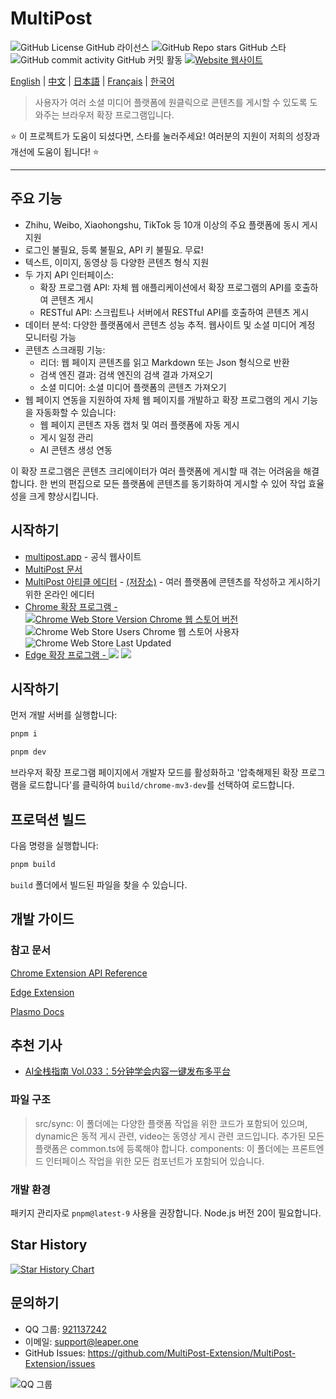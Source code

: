 # MultiPost

![GitHub License GitHub 라이선스](https://img.shields.io/github/license/leaper-one/MultiPost-Extension) ![GitHub Repo stars GitHub 스타](https://img.shields.io/github/stars/leaper-one/MultiPost-Extension) ![GitHub commit activity GitHub 커밋 활동](https://img.shields.io/github/commit-activity/m/leaper-one/MultiPost-Extension) [![Website 웹사이트](https://img.shields.io/website?url=https%3A%2F%2Fmultipost.app)](https://multipost.app)

[English](../README.md) | [中文](README-zh.md) | [日本語](README-jp.md) | [Français](README-fr.md) | [한국어](README-kr.md)

> 사용자가 여러 소셜 미디어 플랫폼에 원클릭으로 콘텐츠를 게시할 수 있도록 도와주는 브라우저 확장 프로그램입니다.

⭐ 이 프로젝트가 도움이 되셨다면, 스타를 눌러주세요! 여러분의 지원이 저희의 성장과 개선에 도움이 됩니다! ⭐

---

## 주요 기능

- Zhihu, Weibo, Xiaohongshu, TikTok 등 10개 이상의 주요 플랫폼에 동시 게시 지원
- 로그인 불필요, 등록 불필요, API 키 불필요. 무료!
- 텍스트, 이미지, 동영상 등 다양한 콘텐츠 형식 지원
- 두 가지 API 인터페이스:
  - 확장 프로그램 API: 자체 웹 애플리케이션에서 확장 프로그램의 API를 호출하여 콘텐츠 게시
  - RESTful API: 스크립트나 서버에서 RESTful API를 호출하여 콘텐츠 게시
- 데이터 분석: 다양한 플랫폼에서 콘텐츠 성능 추적. 웹사이트 및 소셜 미디어 계정 모니터링 가능
- 콘텐츠 스크래핑 기능:
  - 리더: 웹 페이지 콘텐츠를 읽고 Markdown 또는 Json 형식으로 반환
  - 검색 엔진 결과: 검색 엔진의 검색 결과 가져오기
  - 소셜 미디어: 소셜 미디어 플랫폼의 콘텐츠 가져오기
- 웹 페이지 연동을 지원하여 자체 웹 페이지를 개발하고 확장 프로그램의 게시 기능을 자동화할 수 있습니다:
  - 웹 페이지 콘텐츠 자동 캡처 및 여러 플랫폼에 자동 게시
  - 게시 일정 관리
  - AI 콘텐츠 생성 연동

이 확장 프로그램은 콘텐츠 크리에이터가 여러 플랫폼에 게시할 때 겪는 어려움을 해결합니다. 한 번의 편집으로 모든 플랫폼에 콘텐츠를 동기화하여 게시할 수 있어 작업 효율성을 크게 향상시킵니다.

## 시작하기
- [multipost.app](https://multipost.app) - 공식 웹사이트
- [MultiPost 문서](https://docs.multipost.app)
- [MultiPost 아티클 에디터](https://md.multipost.app/) - [(저장소)](https://github.com/leaper-one/multipost-wechat-markdown-editor) - 여러 플랫폼에 콘텐츠를 작성하고 게시하기 위한 온라인 에디터
- [Chrome 확장 프로그램 - ![Chrome Web Store Version Chrome 웹 스토어 버전](https://img.shields.io/chrome-web-store/v/dhohkaclnjgcikfoaacfgijgjgceofih)](https://chromewebstore.google.com/detail/multipost/dhohkaclnjgcikfoaacfgijgjgceofih) ![Chrome Web Store Users Chrome 웹 스토어 사용자](https://img.shields.io/chrome-web-store/users/dhohkaclnjgcikfoaacfgijgjgceofih) ![Chrome Web Store Last Updated](https://img.shields.io/chrome-web-store/last-updated/dhohkaclnjgcikfoaacfgijgjgceofih)
- [Edge 확장 프로그램 - ![](https://img.shields.io/badge/dynamic/json?label=edge%20add-on&prefix=v&query=%24.version&url=https%3A%2F%2Fmicrosoftedge.microsoft.com%2Faddons%2Fgetproductdetailsbycrxid%2Fckoiphiceimehjkolnfffgbmihoppgjg)](https://microsoftedge.microsoft.com/addons/detail/multipost/ckoiphiceimehjkolnfffgbmihoppgjg) [![](https://img.shields.io/badge/dynamic/json?label=users&query=%24.activeInstallCount&url=https%3A%2F%2Fmicrosoftedge.microsoft.com%2Faddons%2Fgetproductdetailsbycrxid%2Fckoiphiceimehjkolnfffgbmihoppgjg)](https://microsoftedge.microsoft.com/addons/detail/multipost/ckoiphiceimehjkolnfffgbmihoppgjg)

## 시작하기

먼저 개발 서버를 실행합니다:

```bash
pnpm i

pnpm dev
```

브라우저 확장 프로그램 페이지에서 개발자 모드를 활성화하고 '압축해제된 확장 프로그램을 로드합니다'를 클릭하여 `build/chrome-mv3-dev`를 선택하여 로드합니다.

## 프로덕션 빌드

다음 명령을 실행합니다:

```bash
pnpm build
```

`build` 폴더에서 빌드된 파일을 찾을 수 있습니다.

## 개발 가이드

### 참고 문서

[Chrome Extension API Reference](https://developer.chrome.com/docs/extensions/reference/api)

[Edge Extension](https://learn.microsoft.com/en-us/microsoft-edge/extensions-chromium/)

[Plasmo Docs](https://docs.plasmo.com/)

## 추천 기사

- [AI全栈指南 Vol.033：5分钟学会内容一键发布多平台](https://mp.weixin.qq.com/s/K7yh6EsBLOGJzl8Gh8SwLw)

### 파일 구조

> src/sync: 이 폴더에는 다양한 플랫폼 작업을 위한 코드가 포함되어 있으며, dynamic은 동적 게시 관련, video는 동영상 게시 관련 코드입니다. 추가된 모든 플랫폼은 common.ts에 등록해야 합니다.
> components: 이 폴더에는 프론트엔드 인터페이스 작업을 위한 모든 컴포넌트가 포함되어 있습니다.

### 개발 환경

패키지 관리자로 `pnpm@latest-9` 사용을 권장합니다. Node.js 버전 20이 필요합니다.

## Star History

<a href="https://www.star-history.com/#leaper-one/MultiPost-Extension&leaper-one/multipost-wechat-markdown-editor&Date">
 <picture>
   <source media="(prefers-color-scheme: dark)" srcset="https://api.star-history.com/svg?repos=leaper-one/MultiPost-Extension,leaper-one/multipost-wechat-markdown-editor&type=Date&theme=dark" />
   <source media="(prefers-color-scheme: light)" srcset="https://api.star-history.com/svg?repos=leaper-one/MultiPost-Extension,leaper-one/multipost-wechat-markdown-editor&type=Date" />
   <img alt="Star History Chart" src="https://api.star-history.com/svg?repos=leaper-one/MultiPost-Extension,leaper-one/multipost-wechat-markdown-editor&type=Date" />
 </picture>
</a>

## 문의하기

- QQ 그룹: [921137242](http://qm.qq.com/cgi-bin/qm/qr?_wv=1027&k=c5BjhD8JxNAuwjKh6qvCoROU301PppYU&authKey=NfKianfDwngrwJyVQbefIQET9vUQs46xb0PfOYUm6KzdeCjPd5YbvlRoO8trJUUZ&noverify=0&group_code=921137242)
- 이메일: support@leaper.one
- GitHub Issues: https://github.com/MultiPost-Extension/MultiPost-Extension/issues

![QQ 그룹](MultiPost-Extension_2025-02-28T14_17_15.717Z.png)
